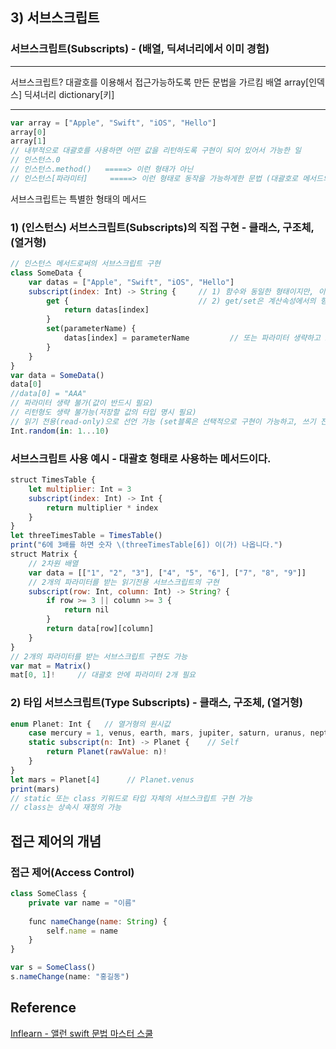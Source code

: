 ## 3) 서브스크립트
### 서브스크립트(Subscripts) - (배열, 딕셔너리에서 이미 경험)
---
서브스크립트?
대괄호를 이용해서 접근가능하도록 만든 문법을 가르킴
 배열
 array[인덱스]
 딕셔너리
 dictionary[키]

---
```javascript
var array = ["Apple", "Swift", "iOS", "Hello"]
array[0]
array[1]
// 내부적으로 대괄호를 사용하면 어떤 값을 리턴하도록 구현이 되어 있어서 가능한 일
// 인스턴스.0
// 인스턴스.method()   =====> 이런 형태가 아닌
// 인스턴스[파라미터]     =====> 이런 형태로 동작을 가능하게한 문법 (대괄호로 메서드의 기능을 대신)
```
서브스크립트는 특별한 형태의 메서드
### 1) (인스턴스) 서브스크립트(Subscripts)의 직접 구현 - 클래스, 구조체, (열거형)
```javascript
// 인스턴스 메서드로써의 서브스크립트 구현
class SomeData {
    var datas = ["Apple", "Swift", "iOS", "Hello"]  
    subscript(index: Int) -> String {     // 1) 함수와 동일한 형태이지만, 이름은 subscript
        get {                             // 2) get/set은 계산속성에서의 형태와 비슷
            return datas[index]
        }
        set(parameterName) {
            datas[index] = parameterName         // 또는 파라미터 생략하고 newValue로 대체 가능(계산 속성의 setter와 동일)
        }
    }    
}
var data = SomeData()
data[0]
//data[0] = "AAA"
// 파라미터 생략 불가(값이 반드시 필요)
// 리턴형도 생략 불가능(저장할 값의 타입 명시 필요)
// 읽기 전용(read-only)으로 선언 가능 (set블록은 선택적으로 구현이 가능하고, 쓰기 전용으로의 선언은 불가)
Int.random(in: 1...10)
```
### 서브스크립트 사용 예시 - 대괄호 형태로 사용하는 메서드이다.
```javascript
struct TimesTable {
    let multiplier: Int = 3
    subscript(index: Int) -> Int {
        return multiplier * index
    }
}
let threeTimesTable = TimesTable()
print("6에 3배를 하면 숫자 \(threeTimesTable[6]) 이(가) 나옵니다.")
struct Matrix {
    // 2차원 배열
    var data = [["1", "2", "3"], ["4", "5", "6"], ["7", "8", "9"]]
    // 2개의 파라미터를 받는 읽기전용 서브스크립트의 구현
    subscript(row: Int, column: Int) -> String? {
        if row >= 3 || column >= 3 {
            return nil
        }
        return data[row][column]
    }
}
// 2개의 파라미터를 받는 서브스크립트 구현도 가능
var mat = Matrix()
mat[0, 1]!     // 대괄호 안에 파라미터 2개 필요
```
### 2) 타입 서브스크립트(Type Subscripts) - 클래스, 구조체, (열거형)
```javascript
enum Planet: Int {   // 열거형의 원시값
    case mercury = 1, venus, earth, mars, jupiter, saturn, uranus, neptune
    static subscript(n: Int) -> Planet {    // Self
        return Planet(rawValue: n)!
    }
}
let mars = Planet[4]      // Planet.venus
print(mars)
// static 또는 class 키워드로 타입 자체의 서브스크립트 구현 가능
// class는 상속시 재정의 가능
```
## 접근 제어의 개념
### 접근 제어(Access Control)
```javascript
class SomeClass {
    private var name = "이름"
    
    func nameChange(name: String) {
        self.name = name
    }
}

var s = SomeClass()
s.nameChange(name: "홍길동")
```
## Reference
[Inflearn - 앨런 swift 문법 마스터 스쿨](https://www.inflearn.com/course/%EC%8A%A4%EC%9C%84%ED%94%84%ED%8A%B8-%EB%AC%B8%EB%B2%95-%EB%A7%88%EC%8A%A4%ED%84%B0-%EC%8A%A4%EC%BF%A8/dashboard)
